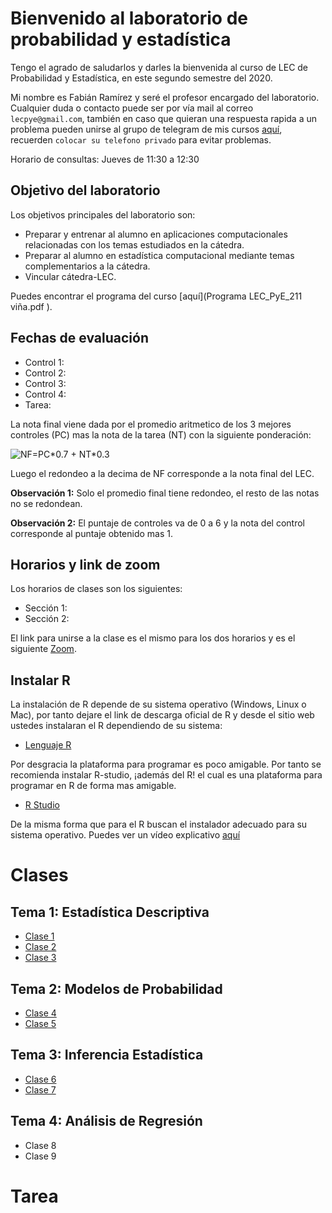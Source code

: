 # Bienvenido al laboratorio de probabilidad y estadística

Tengo el agrado de saludarlos y darles la bienvenida al curso de LEC de Probabilidad y Estadística, en este segundo semestre del 2020. 

Mi nombre es Fabián Ramírez y seré el profesor encargado del laboratorio. Cualquier duda o contacto puede ser por vía mail al correo `lecpye@gmail.com`, también en caso que quieran una respuesta rapida a un problema pueden unirse al grupo de telegram de mis cursos [aquí](https://t.me/joinchat/ObaYLhsOqO1xnWNu_znthw), recuerden `colocar su telefono privado` para evitar problemas.

Horario de consultas: Jueves de 11:30 a 12:30

## Objetivo del laboratorio

Los objetivos principales del laboratorio son:
* Preparar y entrenar al alumno en aplicaciones computacionales relacionadas con los temas estudiados en la cátedra.
* Preparar al alumno en estadística computacional mediante temas complementarios a la cátedra.
* Vincular cátedra-LEC.

Puedes encontrar el programa del curso [aquí](Programa LEC_PyE_211 viña.pdf ).

## Fechas de evaluación

* Control 1:
* Control 2:
* Control 3:
* Control 4:
* Tarea:

La nota final viene dada por el promedio aritmetico de los 3 mejores controles (PC) mas la nota de la tarea (NT) con la siguiente ponderación:

<img src="https://latex.codecogs.com/gif.latex?NF=PC*0.7&space;&plus;&space;NT*0.3" title="NF=PC*0.7 + NT*0.3" align='center' />

Luego el redondeo a la decima de NF corresponde a la nota final del LEC.

**Observación 1:** Solo el promedio final tiene redondeo, el resto de las notas no se redondean.

**Observación 2:** El puntaje de controles va de 0 a 6 y la nota del control corresponde al puntaje obtenido mas 1. 

## Horarios y link de zoom
Los horarios de clases son los siguientes:
* Sección 1:
* Sección 2:

El link para unirse a la clase es el mismo para los dos horarios y es el siguiente [Zoom](https://reuna.zoom.us/my/fabimath?pwd=ME1UUHJLY2p0ZlZraW0xaENUaXcrUT09).

## Instalar R

La instalación de R depende de su sistema operativo (Windows, Linux o Mac), por tanto dejare el link de descarga oficial de R y desde el sitio web ustedes instalaran el R dependiendo de su sistema:

* [Lenguaje R](https://cran.dcc.uchile.cl/)

Por desgracia la plataforma para programar es poco amigable. Por tanto se recomienda instalar R-studio, ¡además del R! el cual es una plataforma para programar en R de forma mas amigable.

* [R Studio](https://rstudio.com/products/rstudio/download/)

De la misma forma que para el R buscan el instalador adecuado para su sistema operativo. Puedes ver un vídeo explicativo [aquí](R_video.mp4)

# Clases
## Tema 1: Estadística Descriptiva
* [Clase 1](https://github.com/Fabimath/LEC-PYE/blob/master/Clase_01.ipynb)
* [Clase 2](https://github.com/Fabimath/LEC-PYE/blob/master/Clase_02.ipynb)
* [Clase 3](https://github.com/Fabimath/LEC-PYE/blob/master/Clase_03.ipynb)
## Tema 2: Modelos de Probabilidad
* [Clase 4](https://github.com/Fabimath/LEC-PYE/blob/master/Clase_05.ipynb)
* [Clase 5](https://github.com/Fabimath/LEC-PYE/blob/master/Clase_06.ipynb)
## Tema 3: Inferencia Estadística
* [Clase 6](https://github.com/Fabimath/LEC-PYE/blob/master/Clase_06.ipynb)
* [Clase 7](https://github.com/Fabimath/LEC-PYE/blob/master/Clase_07.ipynb)
## Tema 4: Análisis de Regresión
* Clase 8
* Clase 9
# Tarea


